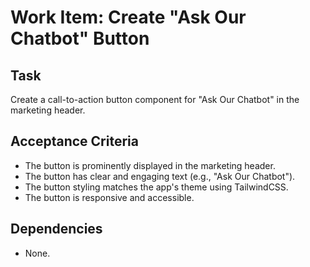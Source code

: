 # Work Item: Create "Ask Our Chatbot" Button

## Task
Create a call-to-action button component for "Ask Our Chatbot" in the marketing header.

## Acceptance Criteria
- The button is prominently displayed in the marketing header.
- The button has clear and engaging text (e.g., "Ask Our Chatbot").
- The button styling matches the app's theme using TailwindCSS.
- The button is responsive and accessible.

## Dependencies
- None.